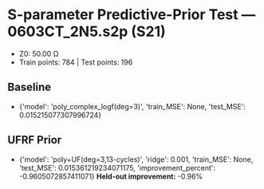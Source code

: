 # S-parameter Predictive-Prior Test — 0603CT_2N5.s2p (S21)
- Z0: 50.00 Ω
- Train points: 784  |  Test points: 196

## Baseline
- {'model': 'poly_complex_logf(deg=3)', 'train_MSE': None, 'test_MSE': 0.015215077307996724}

## UFRF Prior
- {'model': 'poly+UF(deg=3,13-cycles)', 'ridge': 0.001, 'train_MSE': None, 'test_MSE': 0.015361219234071175, 'improvement_percent': -0.9605072857411071}
**Held-out improvement:** -0.96%